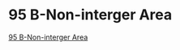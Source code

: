 # 95 B-Non-interger Area
[95 B-Non-interger Area](https://aiwithcloud.com/2022/09/19/95_b_non_interger_area/)